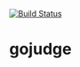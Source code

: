[![Build Status](https://travis-ci.org/swapagarwal/gojudge.svg?branch=master)](https://travis-ci.org/swapagarwal/gojudge)

# gojudge
